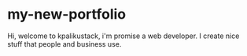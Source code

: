 # my-new-portfolio
Hi, welcome to kpalikustack, i'm promise a web developer. I create nice stuff that people and business use.
